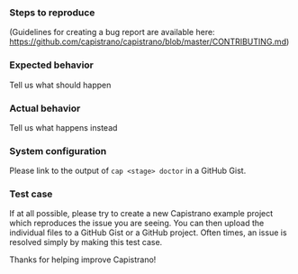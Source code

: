 ### Steps to reproduce

(Guidelines for creating a bug report are available
here: https://github.com/capistrano/capistrano/blob/master/CONTRIBUTING.md)

### Expected behavior
Tell us what should happen

### Actual behavior
Tell us what happens instead

### System configuration
Please link to the output of `cap <stage> doctor` in a GitHub Gist.

### Test case

If at all possible, please try to create a new Capistrano example project which reproduces the issue you are seeing. You can then upload the individual files to a GitHub Gist or a GitHub project. Often times, an issue is resolved simply by making this test case.

Thanks for helping improve Capistrano!
